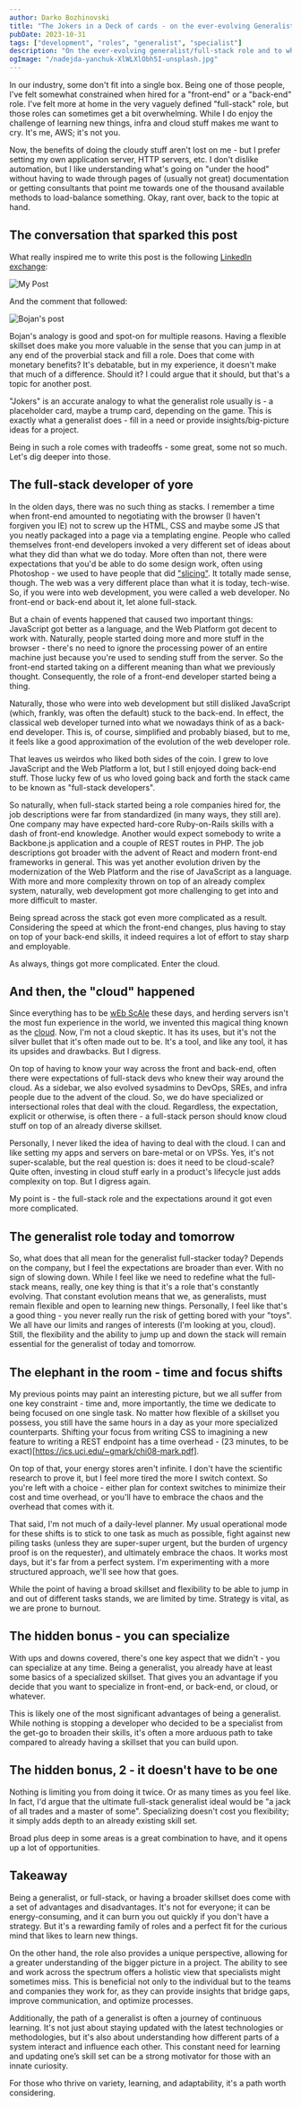 ```yaml
---
author: Darko Bozhinovski
title: "The Jokers in a Deck of cards - on the ever-evolving Generalist Role"
pubDate: 2023-10-31
tags: ["development", "roles", "generalist", "specialist"]
description: "On the ever-evolving generalist/full-stack role and to what extent does it make sense to broaden your skillset."
ogImage: "/nadejda-yanchuk-XlWLXlObh5I-unsplash.jpg"
---
```


In our industry, some don't fit into a single box. Being one of those people, I've felt somewhat constrained when hired for a "front-end" or a "back-end" role. I've felt more at home in the very vaguely defined "full-stack" role, but those roles can sometimes get a bit overwhelming. While I do enjoy the challenge of learning new things, infra and cloud stuff makes me want to cry. It's me, AWS; it's not you.

Now, the benefits of doing the cloudy stuff aren't lost on me - but I prefer setting my own application server, HTTP servers, etc. I don't dislike automation, but I like understanding what's going on "under the hood" without having to wade through pages of (usually not great) documentation or getting consultants that point me towards one of the thousand available methods to load-balance something. Okay, rant over, back to the topic at hand.

## The conversation that sparked this post

What really inspired me to write this post is the following [LinkedIn exchange](https://www.linkedin.com/feed/update/urn:li:activity:7117142861547999232/):

![My Post](/li-post-darko.png)

And the comment that followed:

![Bojan's post](/li-post-bojan.png)

Bojan's analogy is good and spot-on for multiple reasons. Having a flexible skillset does make you more valuable in the sense that you can jump in at any end of the proverbial stack and fill a role. Does that come with monetary benefits? It's debatable, but in my experience, it doesn't make that much of a difference. Should it? I could argue that it should, but that's a topic for another post.

"Jokers" is an accurate analogy to what the generalist role usually is - a placeholder card, maybe a trump card, depending on the game. This is exactly what a generalist does - fill in a need or provide insights/big-picture ideas for a project.

Being in such a role comes with tradeoffs - some great, some not so much. Let's dig deeper into those.

## The full-stack developer of yore

In the olden days, there was no such thing as stacks. I remember a time when front-end amounted to negotiating with the browser (I haven't forgiven you IE) not to screw up the HTML, CSS and maybe some JS that you neatly packaged into a page via a templating engine. People who called themselves front-end developers invoked a very different set of ideas about what they did than what we do today. More often than not, there were expectations that you'd be able to do some design work, often using Photoshop - we used to have people that did ["slicing"](<https://en.wikipedia.org/wiki/Slicing_(interface_design)>). It totally made sense, though. The web was a very different place than what it is today, tech-wise. So, if you were into web development, you were called a web developer. No front-end or back-end about it, let alone full-stack.

But a chain of events happened that caused two important things: JavaScript got better as a language, and the Web Platform got decent to work with. Naturally, people started doing more and more stuff in the browser - there's no need to ignore the processing power of an entire machine just because you're used to sending stuff from the server. So the front-end started taking on a different meaning than what we previously thought. Consequently, the role of a front-end developer started being a thing.

Naturally, those who were into web development but still disliked JavaScript (which, frankly, was often the default) stuck to the back-end. In effect, the classical web developer turned into what we nowadays think of as a back-end developer. This is, of course, simplified and probably biased, but to me, it feels like a good approximation of the evolution of the web developer role.

That leaves us weirdos who liked both sides of the coin. I grew to love JavaScript and the Web Platform a lot, but I still enjoyed doing back-end stuff. Those lucky few of us who loved going back and forth the stack came to be known as "full-stack developers".

So naturally, when full-stack started being a role companies hired for, the job descriptions were far from standardized (in many ways, they still are). One company may have expected hard-core Ruby-on-Rails skills with a dash of front-end knowledge. Another would expect somebody to write a Backbone.js application and a couple of REST routes in PHP. The job descriptions got broader with the advent of React and modern front-end frameworks in general. This was yet another evolution driven by the modernization of the Web Platform and the rise of JavaScript as a language. With more and more complexity thrown on top of an already complex system, naturally, web development got more challenging to get into and more difficult to master.

Being spread across the stack got even more complicated as a result. Considering the speed at which the front-end changes, plus having to stay on top of your back-end skills, it indeed requires a lot of effort to stay sharp and employable.

As always, things got more complicated. Enter the cloud.

## And then, the "cloud" happened

Since everything has to be [wEb ScAle](https://www.reddit.com/r/ProgrammerHumor/comments/62rsd0/mongodb_is_web_scale/) these days, and herding servers isn't the most fun experience in the world, we invented this magical thing known as the [cloud](https://en.wikipedia.org/wiki/Cloud_computing). Now, I'm not a cloud skeptic. It has its uses, but it's not the silver bullet that it's often made out to be. It's a tool, and like any tool, it has its upsides and drawbacks. But I digress.

On top of having to know your way across the front and back-end, often there were expectations of full-stack devs who knew their way around the cloud. As a sidebar, we also evolved sysadmins to DevOps, SREs, and infra people due to the advent of the cloud. So, we do have specialized or intersectional roles that deal with the cloud. Regardless, the expectation, explicit or otherwise, is often there - a full-stack person should know cloud stuff on top of an already diverse skillset.

Personally, I never liked the idea of having to deal with the cloud. I can and like setting my apps and servers on bare-metal or on VPSs. Yes, it's not super-scalable, but the real question is: does it need to be cloud-scale? Quite often, investing in cloud stuff early in a product's lifecycle just adds complexity on top. But I digress again.

My point is - the full-stack role and the expectations around it got even more complicated.

## The generalist role today and tomorrow

So, what does that all mean for the generalist full-stacker today? Depends on the company, but I feel the expectations are broader than ever. With no sign of slowing down. While I feel like we need to redefine what the full-stack means, really, one key thing is that it's a role that's constantly evolving. That constant evolution means that we, as generalists, must remain flexible and open to learning new things. Personally, I feel like that's a good thing - you never really run the risk of getting bored with your "toys". We all have our limits and ranges of interests (I'm looking at you, cloud). Still, the flexibility and the ability to jump up and down the stack will remain essential for the generalist of today and tomorrow.

## The elephant in the room - time and focus shifts

My previous points may paint an interesting picture, but we all suffer from one key constraint - time and, more importantly, the time we dedicate to being focused on one single task. No matter how flexible of a skillset you possess, you still have the same hours in a day as your more specialized counterparts. Shifting your focus from writing CSS to imagining a new feature to writing a REST endpoint has a time overhead - (23 minutes, to be exact)[https://ics.uci.edu/~gmark/chi08-mark.pdf].

On top of that, your energy stores aren't infinite. I don't have the scientific research to prove it, but I feel more tired the more I switch context. So you're left with a choice - either plan for context switches to minimize their cost and time overhead, or you'll have to embrace the chaos and the overhead that comes with it.

That said, I'm not much of a daily-level planner. My usual operational mode for these shifts is to stick to one task as much as possible, fight against new piling tasks (unless they are super-super urgent, but the burden of urgency proof is on the requester), and ultimately embrace the chaos. It works most days, but it's far from a perfect system. I'm experimenting with a more structured approach, we'll see how that goes.

While the point of having a broad skillset and flexibility to be able to jump in and out of different tasks stands, we are limited by time.
Strategy is vital, as we are prone to burnout.

## The hidden bonus - you can specialize

With ups and downs covered, there's one key aspect that we didn't - you can specialize at any time. Being a generalist, you already have at least some basics of a specialized skillset. That gives you an advantage if you decide that you want to specialize in front-end, or back-end, or cloud, or whatever.

This is likely one of the most significant advantages of being a generalist. While nothing is stopping a developer who decided to be a specialist from the get-go to broaden their skills, it's often a more arduous path to take compared to already having a skillset that you can build upon.

## The hidden bonus, 2 - it doesn't have to be one

Nothing is limiting you from doing it twice. Or as many times as you feel like. In fact, I'd argue that the ultimate full-stack generalist ideal would be "a jack of all trades and a master of some". Specializing doesn't cost you flexibility; it simply adds depth to an already existing skill set.

Broad plus deep in some areas is a great combination to have, and it opens up a lot of opportunities.

## Takeaway

Being a generalist, or full-stack, or having a broader skillset does come with a set of advantages and disadvantages. It's not for everyone; it can be energy-consuming, and it can burn you out quickly if you don't have a strategy. But it's a rewarding family of roles and a perfect fit for the curious mind that likes to learn new things.

On the other hand, the role also provides a unique perspective, allowing for a greater understanding of the bigger picture in a project. The ability to see and work across the spectrum offers a holistic view that specialists might sometimes miss. This is beneficial not only to the individual but to the teams and companies they work for, as they can provide insights that bridge gaps, improve communication, and optimize processes.

Additionally, the path of a generalist is often a journey of continuous learning. It's not just about staying updated with the latest technologies or methodologies, but it's also about understanding how different parts of a system interact and influence each other. This constant need for learning and updating one’s skill set can be a strong motivator for those with an innate curiosity.

For those who thrive on variety, learning, and adaptability, it's a path worth considering.
